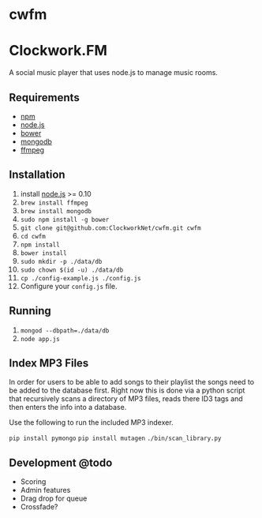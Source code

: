 cwfm
====

# Clockwork.FM

A social music player that uses node.js to manage music rooms.

## Requirements
 - [npm](https://www.npmjs.org/)
 - [node.js](http://nodejs.org/)
 - [bower](http://bower.io/)
 - [mongodb](http://www.mongodb.org/)
 - [ffmpeg](http://ffmpeg.org/)

## Installation

1. install [node.js](http://nodejs.org) >= 0.10
1. `brew install ffmpeg`
1. `brew install mongodb`
1. `sudo npm install -g bower`
1. `git clone git@github.com:ClockworkNet/cwfm.git cwfm`
1. `cd cwfm`
1. `npm install`
1. `bower install`
1. `sudo mkdir -p ./data/db`
1. `sudo chown $(id -u) ./data/db`
1. `cp ./config-example.js ./config.js`
1. Configure your `config.js` file.

## Running
1. `mongod --dbpath=./data/db`
2. `node app.js`

## Index MP3 Files

In order for users to be able to add songs to their playlist the songs need to be added to the database first. Right now this is done via a python script that recursively scans a directory of MP3 files, reads there ID3 tags and then enters the info into a database.

Use the following to run the included MP3 indexer.

`pip install pymongo`
`pip install mutagen`
`./bin/scan_library.py`

## Development @todo
 - Scoring
 - Admin features
 - Drag drop for queue
 - Crossfade?
